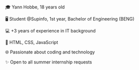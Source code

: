 🎓 Yann Hobbe, 18 years old

🖥️ Student @Supinfo, 1st year, Bachelor of Engineering (BENG)

💻 +3 years of experience in IT background

🚀 HTML, CSS, JavaScript

🌐 Passionate about coding and technology

✨ Open to all summer internship requests

